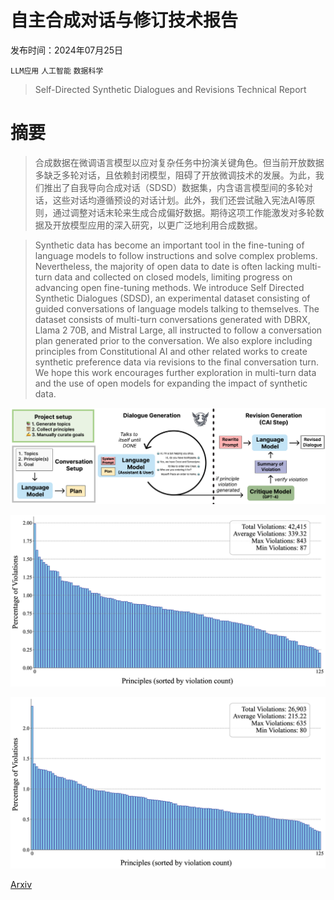 # 自主合成对话与修订技术报告

发布时间：2024年07月25日

`LLM应用` `人工智能` `数据科学`

> Self-Directed Synthetic Dialogues and Revisions Technical Report

# 摘要

> 合成数据在微调语言模型以应对复杂任务中扮演关键角色。但当前开放数据多缺乏多轮对话，且依赖封闭模型，阻碍了开放微调技术的发展。为此，我们推出了自我导向合成对话（SDSD）数据集，内含语言模型间的多轮对话，这些对话均遵循预设的对话计划。此外，我们还尝试融入宪法AI等原则，通过调整对话末轮来生成合成偏好数据。期待这项工作能激发对多轮数据及开放模型应用的深入研究，以更广泛地利用合成数据。

> Synthetic data has become an important tool in the fine-tuning of language models to follow instructions and solve complex problems. Nevertheless, the majority of open data to date is often lacking multi-turn data and collected on closed models, limiting progress on advancing open fine-tuning methods. We introduce Self Directed Synthetic Dialogues (SDSD), an experimental dataset consisting of guided conversations of language models talking to themselves. The dataset consists of multi-turn conversations generated with DBRX, Llama 2 70B, and Mistral Large, all instructed to follow a conversation plan generated prior to the conversation. We also explore including principles from Constitutional AI and other related works to create synthetic preference data via revisions to the final conversation turn. We hope this work encourages further exploration in multi-turn data and the use of open models for expanding the impact of synthetic data.

![自主合成对话与修订技术报告](../../../paper_images/2407.18421/x2.png)

![自主合成对话与修订技术报告](../../../paper_images/2407.18421/x3.png)

![自主合成对话与修订技术报告](../../../paper_images/2407.18421/x4.png)

[Arxiv](https://arxiv.org/abs/2407.18421)